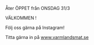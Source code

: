 Åter ÖPPET från ONSDAG 31/3

VÄLKOMMEN !

Följ oss gärna på Instagram!

Titta gärna in på www.varmlandsmat.se

